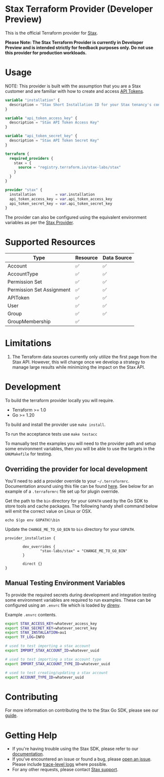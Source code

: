 # Stax Terraform Provider (Developer Preview)

This is the official Terraform provider for [Stax](https://www.stax.io/). 

**Please Note: The Stax Terraform Provider is currently in Developer Preview and is intended strictly for feedback purposes only. Do not use this provider for production workloads.**

# Usage

NOTE: This provider is built with the assumption that you are a Stax customer and are familiar with how to create and access [API Tokens](https://www.stax.io/developer/api-tokens/).


```terraform
variable "installation" {
  description = "Stax Short Installation ID for your Stax tenancy's control plane"
}

variable "api_token_access_key" {
  description = "Stax API Token Access Key"
}

variable "api_token_secret_key" {
  description = "Stax API Token Secret Key"
}

terraform {
  required_providers {
    stax = {
      source = "registry.terraform.io/stax-labs/stax"
    }
  }
}

provider "stax" {
  installation         = var.installation
  api_token_access_key = var.api_token_access_key
  api_token_secret_key = var.api_token_secret_key
}
```

The provider can also be configured using the equivalent environment variables as per the [Stax Provider](docs/index.md).

# Supported Resources

| Type | Resource | Data Source
|---|---|---|
| Account | ✅ | ✅ 
| AccountType | ✅ | ✅
| Permission Set | ✅ | ✅
| Permission Set Assignment | ✅ | ✅
| APIToken | ✅ | ✅
| User | ✅ | ✅
| Group | ✅ | ✅
| GroupMembership | ✅ |

# Limitations 

1. The Terraform data sources currently only utilize the first page from the Stax API. However, this will change once we develop a strategy to manage large results while minimizing the impact on the Stax API.

# Development

To build the terraform provider locally you will require.

* Terraform >= 1.0
* Go >= 1.20

To build and install the provider use `make install`.

To run the acceptance tests use `make testacc`

To manually test the examples you will need to the provider path and setup some environment variables, then you will be able to use the targets in the `GNUMakefile` for testing.
## Overriding the provider for local development

You'll need to add a provider override to your `~/.terraformrc`. Documentation around using this file can be found [here](https://developer.hashicorp.com/terraform/cli/config/config-file#development-overrides-for-provider-developers). See below for an example of a `.terraformrc` file set up for plugin override.

Get the path to the `bin` directory for your `GOPATH` used by the Go SDK to store tools and cache packages. The following handy shell command below will emit the correct value on Linux or OSX.

```shell
echo $(go env GOPATH)\bin
```

Update the `CHANGE_ME_TO_GO_BIN` to `bin` directory for your `GOPATH`.

```hcl
provider_installation {

        dev_overrides {
                "stax-labs/stax" = "CHANGE_ME_TO_GO_BIN"
        }

        direct {}
}

```

## Manual Testing Environment Variables

To provide the required secrets during development and integration testing some environment variables are required to run examples. These can be configured using an `.envrc` file which is loaded by [direnv](https://direnv.net/).

Example `.envrc` contents.

```bash
export STAX_ACCESS_KEY=whatever_access_key
export STAX_SECRET_KEY=whatever_secret_key
export STAX_INSTALLATION=au1
export TF_LOG=INFO

# used to test importing a stax account
export IMPORT_STAX_ACCOUNT_ID=whatever_uuid

# used to test importing a stax account type
export IMPORT_STAX_ACCOUNT_TYPE_ID=whatever_uuid

# used to test creating/updating a stax account
export ACCOUNT_TYPE_ID=whatever_uuid
```

# Contributing

For more information on contributing the to the Stax Go SDK, please see our [guide](https://github.com/stax-labs/terraform-provider-stax/blob/master/CONTRIBUTING.md).

# Getting Help

* If you're having trouble using the Stax SDK, please refer to our [documentation](https://support.stax.io/hc/en-us/articles/4447453523343-Using-the-Stax-API).
* If you've encountered an issue or found a bug, please [open an issue](https://support.stax.io/hc/en-us/articles/4443377429647-Raise-a-Support-Case). Please include [trace-level logs](https://support.hashicorp.com/hc/en-us/articles/360001113727-Enabling-trace-level-logs-in-Terraform-CLI-Cloud-or-Enterprise) where possible.
* For any other requests, please contact [Stax support](mailto:support@stax.io).